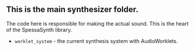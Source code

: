 ## This is the main synthesizer folder.
The code here is responsible for making the actual sound. 
This is the heart of the SpessaSynth library.
- `worklet_system` - the current synthesis system with AudioWorklets.